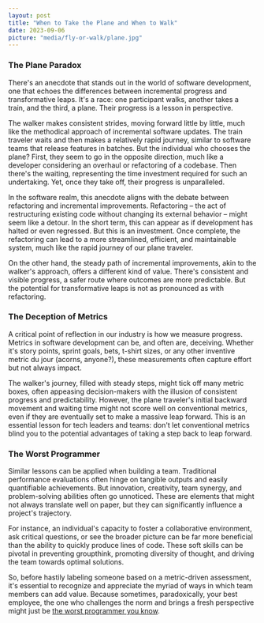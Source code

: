 ```yaml
---
layout: post
title: "When to Take the Plane and When to Walk"
date: 2023-09-06
picture: "media/fly-or-walk/plane.jpg"
---
```


### The Plane Paradox

There's an anecdote that stands out in the world of software development, one that echoes the differences between incremental progress and transformative leaps. It's a race: one participant walks, another takes a train, and the third, a plane. Their progress is a lesson in perspective.

The walker makes consistent strides, moving forward little by little, much like the methodical approach of incremental software updates. The train traveler waits and then makes a relatively rapid journey, similar to software teams that release features in batches. But the individual who chooses the plane? First, they seem to go in the opposite direction, much like a developer considering an overhaul or refactoring of a codebase. Then there's the waiting, representing the time investment required for such an undertaking. Yet, once they take off, their progress is unparalleled.

In the software realm, this anecdote aligns with the debate between refactoring and incremental improvements. Refactoring – the act of restructuring existing code without changing its external behavior – might seem like a detour. In the short term, this can appear as if development has halted or even regressed. But this is an investment. Once complete, the refactoring can lead to a more streamlined, efficient, and maintainable system, much like the rapid journey of our plane traveler.

On the other hand, the steady path of incremental improvements, akin to the walker's approach, offers a different kind of value. There's consistent and visible progress, a safer route where outcomes are more predictable. But the potential for transformative leaps is not as pronounced as with refactoring.

### The Deception of Metrics

A critical point of reflection in our industry is how we measure progress. Metrics in software development can be, and often are, deceiving. Whether it's story points, sprint goals, bets, t-shirt sizes, or any other inventive metric du jour (acorns, anyone?), these measurements often capture effort but not always impact.

The walker's journey, filled with steady steps, might tick off many metric boxes, often appeasing decision-makers with the illusion of consistent progress and predictability. However, the plane traveler's initial backward movement and waiting time might not score well on conventional metrics, even if they are eventually set to make a massive leap forward. This is an essential lesson for tech leaders and teams: don't let conventional metrics blind you to the potential advantages of taking a step back to leap forward.

### The Worst Programmer

Similar lessons can be applied when building a team. Traditional performance evaluations often hinge on tangible outputs and easily quantifiable achievements. But innovation, creativity, team synergy, and problem-solving abilities often go unnoticed. These are elements that might not always translate well on paper, but they can significantly influence a project's trajectory.

For instance, an individual's capacity to foster a collaborative environment, ask critical questions, or see the broader picture can be far more beneficial than the ability to quickly produce lines of code. These soft skills can be pivotal in preventing groupthink, promoting diversity of thought, and driving the team towards optimal solutions.

So, before hastily labeling someone based on a metric-driven assessment, it's essential to recognize and appreciate the myriad of ways in which team members can add value. Because sometimes, paradoxically, your best employee, the one who challenges the norm and brings a fresh perspective might just be [the worst programmer you know](https://dannorth.net/2023/09/02/the-worst-programmer/).
